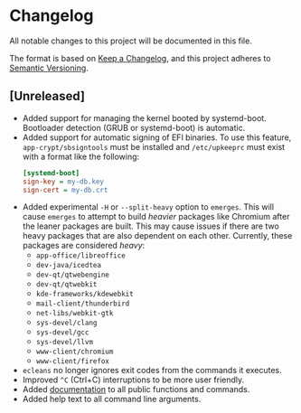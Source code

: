 # Changelog

All notable changes to this project will be documented in this file.

The format is based on [Keep a Changelog](https://keepachangelog.com/en/1.0.0/),
and this project adheres to
[Semantic Versioning](https://semver.org/spec/v2.0.0.html).

## [Unreleased]

* Added support for managing the kernel booted by systemd-boot. Bootloader
  detection (GRUB or systemd-boot) is automatic.
* Added support for automatic signing of EFI binaries. To use this feature,
  `app-crypt/sbsigntools` must be installed and `/etc/upkeeprc` must exist with
  a format like the following:
  ```ini
  [systemd-boot]
  sign-key = my-db.key
  sign-cert = my-db.crt
  ```
* Added experimental `-H` or `--split-heavy` option to `emerges`. This will
  cause `emerges` to attempt to build *heavier* packages like Chromium
  after the leaner packages are built. This may cause issues if there are two
  heavy packages that are also dependent on each other. Currently, these
  packages are considered *heavy*:
  * `app-office/libreoffice`
  * `dev-java/icedtea`
  * `dev-qt/qtwebengine`
  * `dev-qt/qtwebkit`
  * `kde-frameworks/kdewebkit`
  * `mail-client/thunderbird`
  * `net-libs/webkit-gtk`
  * `sys-devel/clang`
  * `sys-devel/gcc`
  * `sys-devel/llvm`
  * `www-client/chromium`
  * `www-client/firefox`
* `ecleans` no longer ignores exit codes from the commands it executes.
* Improved `^C` (Ctrl+C) interruptions to be more user friendly.
* Added [documentation](https://upkeep.readthedocs.io/en/latest/) to all public
  functions and commands.
* Added help text to all command line arguments.
